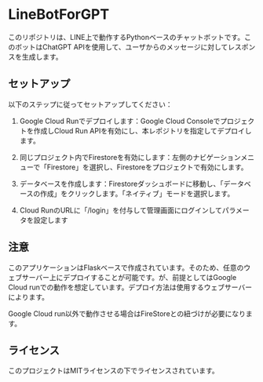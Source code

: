 # LineBotForGPT

このリポジトリは、LINE上で動作するPythonベースのチャットボットです。このボットはChatGPT APIを使用して、ユーザからのメッセージに対してレスポンスを生成します。

## セットアップ

以下のステップに従ってセットアップしてください：

1. Google Cloud Runでデプロイします：Google Cloud Consoleでプロジェクトを作成しCloud Run APIを有効にし、本レポジトリを指定してデプロイします。

2. 同じプロジェクト内でFirestoreを有効にします：左側のナビゲーションメニューで「Firestore」を選択し、Firestoreをプロジェクトで有効にします。

3. データベースを作成します：Firestoreダッシュボードに移動し、「データベースの作成」をクリックします。「ネイティブ」モードを選択します。

4. Cloud RunのURLに「/login」を付与して管理画面にログインしてパラメータを設定します

## 注意

このアプリケーションはFlaskベースで作成されています。そのため、任意のウェブサーバー上にデプロイすることが可能です。が、前提としてはGoogle Cloud runでの動作を想定しています。デプロイ方法は使用するウェブサーバーによります。

Google Cloud run以外で動作させる場合はFireStoreとの紐づけが必要になります。

## ライセンス

このプロジェクトはMITライセンスの下でライセンスされています。

